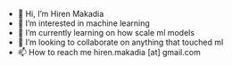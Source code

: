 - 👋 Hi, I’m Hiren Makadia
- 👀 I’m interested in machine learning
- 🌱 I’m currently learning on how scale ml models
- 💞️ I’m looking to collaborate on anything that touched ml
- 📫 How to reach me hiren.makadia [at] gmail.com

<!---
hirenmakadia/hirenmakadia is a ✨ special ✨ repository because its `README.md` (this file) appears on your GitHub profile.
You can click the Preview link to take a look at your changes.
--->

